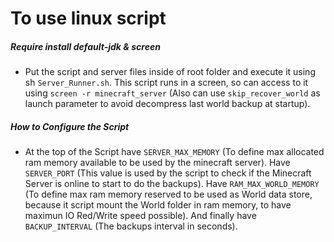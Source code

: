 # To use linux script
##### Require install default-jdk & screen
- Put the script and server files inside of root folder and execute it using sh ```Server_Runner.sh```. This script runs in a screen, so can access to it using ```screen -r minecraft_server``` (Also can use ```skip_recover_world``` as launch parameter to avoid decompress last world backup at startup).
##### How to Configure the Script
- At the top of the Script have ```SERVER_MAX_MEMORY``` (To define max allocated ram memory available to be used by the minecraft server). Have ```SERVER_PORT``` (This value is used by the script to check if the Minecraft Server is online to start to do the backups). Have ```RAM_MAX_WORLD_MEMORY``` (To define max ram memory reserved to be used as World data store, because it script mount the World folder in ram memory, to have maximun IO Red/Write speed possible). And finally have ```BACKUP_INTERVAL``` (The backups interval in seconds).
